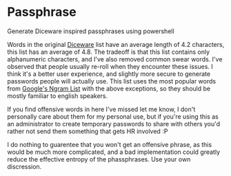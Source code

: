 # Passphrase
Generate Diceware inspired passphrases using powershell

Words in the original [Diceware](http://world.std.com/~reinhold/diceware.html) list have an average length of 4.2 characters, this list has an average of 4.8. The tradeoff is that this list contains only alphanumeric characters, and I've also removed common swear
words. I've observed that people usually re-roll when they encounter these issues. I think it's a better user
experience, and slightly more secure to generate passwords people will actually use. This list uses the most
popular words from [Google's Ngram List](http://storage.googleapis.com/books/ngrams/books/datasetsv2.html) with the above exceptions, so they should be mostly familiar to english speakers.

If you find offensive words in here I've missed let me know, I don't personally care about them for my personal use, but if
you're using this as an administrator to create temporary passwords to share with others you'd rather not send them
something that gets HR involved :P

I do nothing to guarentee that you won't get an offensive phrase, as this would be much more complicated, and a bad 
implementation could greatly reduce the effective entropy of the phassphrases. Use your own discression.
